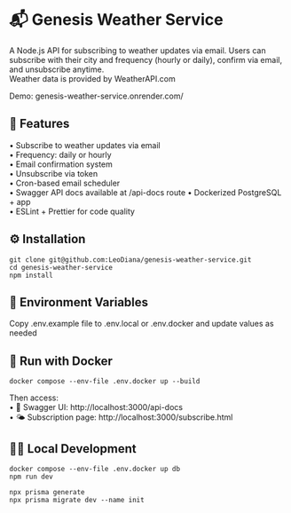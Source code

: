 # 📬 Genesis Weather Service

A Node.js API for subscribing to weather updates via email. Users can subscribe with their city and frequency (hourly or daily), confirm via email, and unsubscribe anytime.  
Weather data is provided by WeatherAPI.com  

Demo:
genesis-weather-service.onrender.com/


## 🚀 Features
•	Subscribe to weather updates via email  
•	Frequency: daily or hourly  
•	Email confirmation system  
•	Unsubscribe via token  
•	Cron-based email scheduler  
•	Swagger API docs available at /api-docs route
•	Dockerized PostgreSQL + app  
•	ESLint + Prettier for code quality  


## ⚙️ Installation
```
git clone git@github.com:LeoDiana/genesis-weather-service.git
cd genesis-weather-service
npm install
```

## 🔧 Environment Variables
Copy .env.example file to .env.local or .env.docker and update values as needed


## 🐳 Run with Docker
`docker compose --env-file .env.docker up --build`

Then access:  
•	📘 Swagger UI: http://localhost:3000/api-docs  
•	🌤 Subscription page: http://localhost:3000/subscribe.html  


## 👩‍💻 Local Development
```
docker compose --env-file .env.docker up db
npm run dev
```
```
npx prisma generate
npx prisma migrate dev --name init
```